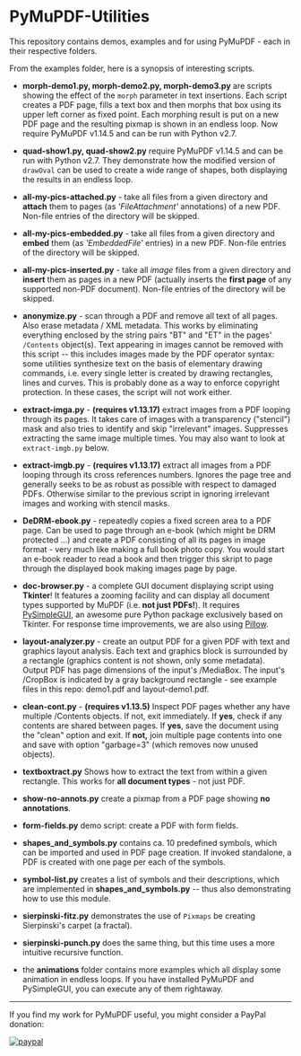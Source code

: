 # PyMuPDF-Utilities
This repository contains demos, examples and for using PyMuPDF - each in their respective folders.

From the examples folder, here is a synopsis of interesting scripts.

* **morph-demo1.py, morph-demo2.py, morph-demo3.py** are scripts showing the effect of the ``morph`` parameter in text insertions. Each script creates a PDF page, fills a  text box and then morphs that box using its upper left corner as fixed point. Each morphing result is put on a new PDF page and the resulting pixmap is shown in an endless loop. Now require PyMuPDF v1.14.5 and can be run with Python v2.7.

* **quad-show1.py, quad-show2.py** require PyMuPDF v1.14.5 and can be run with Python v2.7. They demonstrate how the modified version of `drawOval` can be used to create a wide range of shapes, both displaying the results in an endless loop.

* **all-my-pics-attached.py** - take all files from a given directory and **attach** them to pages (as *'FileAttachment'* annotations) of a new PDF. Non-file entries of the directory will be skipped.

* **all-my-pics-embedded.py** - take all files from a given directory and **embed** them (as *'EmbeddedFile'* entries) in a new PDF. Non-file entries of the directory will be skipped.

* **all-my-pics-inserted.py** - take all *image* files from a given directory and **insert** them as pages in a new PDF (actually inserts the **first page** of any supported non-PDF document). Non-file entries of the directory will be skipped.

* **anonymize.py** - scan through a PDF and remove all text of all pages. Also erase metadata / XML metadata. This works by eliminating everything enclosed by the string pairs "BT" and "ET" in the pages' `/Contents` object(s). Text appearing in images cannot be removed with this script -- this includes images made by the PDF operator syntax: some utilities synthesize text on the basis of elementary drawing commands, i.e. every single letter is created by drawing rectangles, lines and curves. This is probably done as a way to enforce copyright protection. In these cases, the script will not work either.

* **extract-imga.py** - **(requires v1.13.17)** extract images from a PDF looping through its pages. It takes care of images with a transparency ("stencil") mask and also tries to identify and skip "irrelevant" images. Suppresses extracting the same image multiple times. You may also want to look at ``extract-imgb.py`` below.

* **extract-imgb.py** - **(requires v1.13.17)** extract all images from a PDF looping through its cross references numbers. Ignores the page tree and generally seeks to be as robust as possible with respect to damaged PDFs. Otherwise similar to the previous script in ignoring irrelevant images and working with stencil masks.

* **DeDRM-ebook.py** - repeatedly copies a fixed screen area to a PDF page. Can be used to page through an e-book (which might be DRM protected ...) and create a PDF consisting of all its pages in image format - very much like making a full book photo copy. You would start an e-book reader to read a book and then trigger this skript to page through the displayed book making images page by page.

* **doc-browser.py** - a complete GUI document displaying script using **Tkinter**! It features a zooming facility and can display all document types supported by MuPDF (i.e. **not just PDFs!**). It requires [PySimpleGUI](https://pypi.org/project/PySimpleGUI/), an awesome pure Python package exclusively based on Tkinter. For response time improvements, we are also using [Pillow](https://pypi.org/project/Pillow/).

* **layout-analyzer.py** - create an output PDF for a given PDF with text and graphics layout analysis. Each text and graphics block is surrounded by a rectangle (graphics content is not shown, only some metadata). Output PDF has page dimensions of the input's /MediaBox. The input's /CropBox is indicated by a gray background rectangle - see example files in this repo: demo1.pdf and layout-demo1.pdf.

* **clean-cont.py** - **(requires v1.13.5)** Inspect PDF pages whether any have multiple /Contents objects. If not, exit immediately. If **yes**, check if any contents are shared between pages. If **yes**, save the document using the "clean" option and exit. If **not,**  join multiple page contents into one and save with option "garbage=3" (which removes now unused objects).

* **textboxtract.py** Shows how to extract the text from within a given rectangle. This works for **all document types** - not just PDF.

* **show-no-annots.py** create a pixmap from a PDF page showing **no annotations**.

* **form-fields.py** demo script: create a PDF with form fields.

* **shapes_and_symbols.py** contains ca. 10 predefined symbols, which can be imported and used in PDF page creation. If invoked standalone, a PDF is created with one page per each of the symbols.

* **symbol-list.py** creates a list of symbols and their descriptions, which are implemented in **shapes_and_symbols.py** -- thus also demonstrating how to use this module.

* **sierpinski-fitz.py** demonstrates the use of ``Pixmaps`` be creating Sierpinski's carpet (a fractal).

* **sierpinski-punch.py** does the same thing, but this time uses a more intuitive recursive function.

* the **animations** folder contains more examples which all display some animation in endless loops. If you have installed PyMuPDF and PySimpleGUI, you can execute any of them rightaway.

--------------------------------------------
If you find my work for PyMuPDF useful, you might consider a PayPal donation:

[![paypal](https://www.paypalobjects.com/en_US/i/btn/btn_donateCC_LG.gif)](https://www.paypal.com/cgi-bin/webscr?cmd=_s-xclick&hosted_button_id=PE6665GMGMDEY&source=url)
